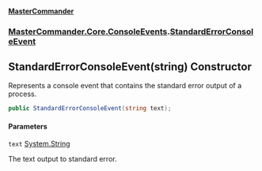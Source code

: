 #### [MasterCommander](MasterCommander.md 'MasterCommander')
### [MasterCommander.Core.ConsoleEvents](MasterCommander.md#MasterCommander.Core.ConsoleEvents 'MasterCommander.Core.ConsoleEvents').[StandardErrorConsoleEvent](StandardErrorConsoleEvent.md 'MasterCommander.Core.ConsoleEvents.StandardErrorConsoleEvent')

## StandardErrorConsoleEvent(string) Constructor

Represents a console event that contains the standard error output of a process.

```csharp
public StandardErrorConsoleEvent(string text);
```
#### Parameters

<a name='MasterCommander.Core.ConsoleEvents.StandardErrorConsoleEvent.StandardErrorConsoleEvent(string).text'></a>

`text` [System.String](https://docs.microsoft.com/en-us/dotnet/api/System.String 'System.String')

The text output to standard error.